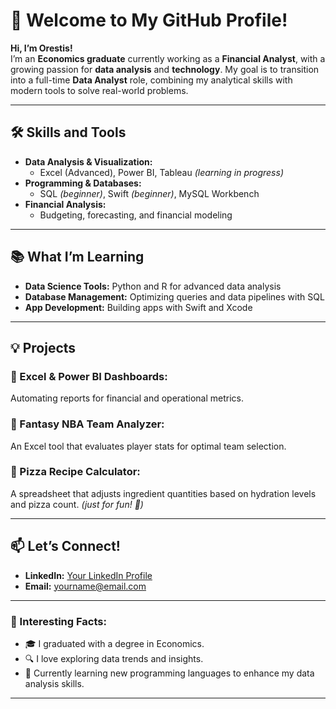 # 👋 Welcome to My GitHub Profile!

**Hi, I’m Orestis!**  
I’m an **Economics graduate** currently working as a **Financial Analyst**, with a growing passion for **data analysis** and **technology**. My goal is to transition into a full-time **Data Analyst** role, combining my analytical skills with modern tools to solve real-world problems.

---

## 🛠️ Skills and Tools
- **Data Analysis & Visualization:**  
  - Excel (Advanced), Power BI, Tableau *(learning in progress)*  
- **Programming & Databases:**  
  - SQL *(beginner)*, Swift *(beginner)*, MySQL Workbench  
- **Financial Analysis:**  
  - Budgeting, forecasting, and financial modeling  

---

## 📚 What I’m Learning
- **Data Science Tools:** Python and R for advanced data analysis  
- **Database Management:** Optimizing queries and data pipelines with SQL  
- **App Development:** Building apps with Swift and Xcode  

---

## 💡 Projects
### 🔹 Excel & Power BI Dashboards:
Automating reports for financial and operational metrics.

### 🔹 Fantasy NBA Team Analyzer:
An Excel tool that evaluates player stats for optimal team selection.

### 🔹 Pizza Recipe Calculator:
A spreadsheet that adjusts ingredient quantities based on hydration levels and pizza count. *(just for fun! 🍕)*

---

## 📫 Let’s Connect!
- **LinkedIn:** [Your LinkedIn Profile](#)  
- **Email:** [yourname@email.com](mailto:yourname@email.com)  

---

### 📝 Interesting Facts:
- 🎓 I graduated with a degree in Economics.
- 🔍 I love exploring data trends and insights.
- 🌱 Currently learning new programming languages to enhance my data analysis skills.

---

